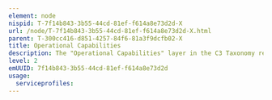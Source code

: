 ```yaml
---
element: node
nispid: T-7f14b843-3b55-44cd-81ef-f614a8e73d2d-X
url: /node/T-7f14b843-3b55-44cd-81ef-f614a8e73d2d-X.html
parent: T-300cc416-d851-4257-84f6-81a3f9dcfb02-X
title: Operational Capabilities
description: The "Operational Capabilities" layer in the C3 Taxonomy represents all the capabilities required by the Alliance for the successful completion of missions - stated in Mission Types and refined in Key Tasks - and the achievement of stated ambitions. Operational Capabilities are captured in a Capability Hierarchy and are expressed as a set of Capability Codes and Statements (CC/CS). In the same way as the Key Tasks are further refined in Business Processes and their related Information Products, the Capability Codes and Statements are materialized by means of the User-Facing Capabilities (Applications and Equipment).
level: 2
emUUID: 7f14b843-3b55-44cd-81ef-f614a8e73d2d
usage:
  serviceprofiles:
---
```

